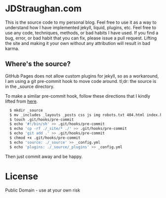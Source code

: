 # JDStraughan.com

This is the source code to my personal blog.  Feel free to use it as a way to understand how I have implemented jekyll, liquid, plugins, etc.  Feel free to use any code, techniques, methods, or bad habits I have used.  If you find a bug, error, or bad habit that you can fix, please issue a pull request.  Lifting the site and making it your own without any attribution will result in bad karma.

## Where's the source?

GitHub Pages does not allow custom plugins for jekyll, so as a workaround, I am using a git pre-commit hook to move code around.  tl;dr: the source is in the _source directory.

To make a similar pre-commit hook, follow these directions that I kindly lifted from [here](https://github.com/mbenjaminsmith/mbenjaminsmith.github.com).

```bash
  $ mkdir _source
  $ mv _includes _layouts _posts css js img robots.txt 404.html index.html blog.html _source
  $ touch .git/hooks/pre-commit
  $ echo '#!/bin/sh' >> .git/hooks/pre-commit
  $ echo 'cp -rf ./_site/* ./' >> .git/hooks/pre-commit
  $ echo 'git add .' >> .git/hooks/pre-commit
  $ chmod +x .git/hooks/pre-commit
  $ echo 'source: ./_source' >> _config.yml
  $ echo 'plugins: ./_source/_plugins' >> _config.yml
```

Then just commit away and be happy.

# License

Public Domain - use at your own risk